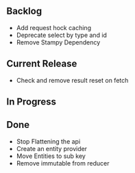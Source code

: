 ## Backlog

- Add request hock caching
- Deprecate select by type and id
- Remove Stampy Dependency

## Current Release

- Check and remove result reset on fetch

## In Progress


## Done

- Stop Flattening the api
- Create an entity provider
- Move Entities to sub key
- Remove immutable from reducer

